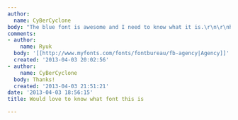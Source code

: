 ```yaml
---
author:
  name: CyBerCyclone
body: "The blue font is awesome and I need to know what it is.\r\n\r\nhttp://l3.yimg.com/bt/api/res/1.2/xr7Yiu_npuAPL.Wt6wTdLQ--/YXBwaWQ9eW5ld3M7Y2g9MTQxMjtjcj0xO2N3PTIxMjY7ZHg9MDtkeT0wO2ZpPXVsY3JvcDtoPTQxOTtxPTg1O3c9NjMw/http://l.yimg.com/os/publish-images/finance/2013-01-22/fc21c975-28bf-4fb6-840e-b41f9485f05e_156276530.jpg\r\n\r\n\r\nThanks!"
comments:
- author:
    name: Ryuk
  body: '[[http://www.myfonts.com/fonts/fontbureau/fb-agency|Agency]]'
  created: '2013-04-03 20:02:56'
- author:
    name: CyBerCyclone
  body: Thanks!
  created: '2013-04-03 21:51:21'
date: '2013-04-03 18:56:15'
title: Would love to know what font this is

---
```

